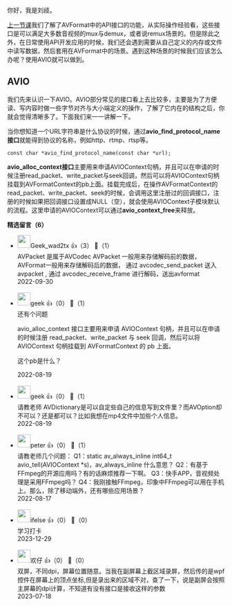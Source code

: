 你好，我是刘歧。

[上一节课](https://time.geekbang.org/column/article/551256)我们了解了AVFormat中的API接口的功能，从实际操作经验看，这些接口是可以满足大多数音视频的mux与demux，或者说remux场景的。但是除此之外，在日常使用API开发应用的时候，我们还会遇到需要从自己定义的内存或文件中读写数据，然后套用在AVFormat中的场景。遇到这种场景的时候我们应该怎么办呢？使用AVIO就可以做到。

## AVIO

我们先来认识一下AVIO。AVIO部分常见的接口看上去比较多，主要是为了方便读、写内容时做一些字节对齐与大小端定义的操作，了解了它内在的结构之后，你就会觉得清晰多了。下面我们来一一讲解一下。

当你想知道一个URL字符串是什么协议的时候，通过**avio\_find\_protocol\_name接口**就能得到协议的名称，例如http、rtmp、rtsp等。

```plain
const char *avio_find_protocol_name(const char *url);
```

**avio\_alloc\_context接口**主要用来申请AVIOContext句柄，并且可以在申请的时候注册read\_packet、write\_packet与seek回调，然后可以将AVIOContext句柄挂载到AVFormatContext的pb上面。挂载完成后，在操作AVFormatContext的read\_packet、write\_packet、seek的时候，会调用这里注册过的回调接口，注册的时候如果把回调接口设置成NULL（空），就会使用AVIOContext子模块默认的流程。这里申请的AVIOContext可以通过**avio\_context\_free**来释放。
<div><strong>精选留言（6）</strong></div><ul>
<li><img src="https://static001.geekbang.org/account/avatar/00/0f/54/20/abb7bfe3.jpg" width="30px"><span>Geek_wad2tx</span> 👍（3） 💬（1）<div>AVPacket 是属于AVCodec
AVPacket 一般用来存储解码前的数据，AVFormat一般用来存储解码后的数据，
通过 avcodec_send_packet 送入avpacket ,  通过 avcodec_receive_frame 进行解码，送出avformat</div>2022-09-30</li><br/><li><img src="" width="30px"><span>geek</span> 👍（0） 💬（1）<div>还有个问题

avio_alloc_context 接口主要用来申请 AVIOContext 句柄，并且可以在申请的时候注册 read_packet、write_packet 与 seek 回调，然后可以将 AVIOContext 句柄挂载到 AVFormatContext 的 pb 上面。

这个pb是什么？</div>2022-08-19</li><br/><li><img src="" width="30px"><span>geek</span> 👍（0） 💬（1）<div>请教老师
AVDictionary是可以自定些自己的信息写到文件里？而AVOption却不可以？还是都可以？比如我想在mp4文件中加些个人信息。</div>2022-08-19</li><br/><li><img src="https://static001.geekbang.org/account/avatar/00/10/25/87/f3a69d1b.jpg" width="30px"><span>peter</span> 👍（0） 💬（1）<div>请教老师几个问题：
Q1：static av_always_inline int64_t avio_tell(AVIOContext *s)，av_always_inline 什么意思？
Q2：有基于FFmpeg的开源应用吗？有的话麻烦推荐一下啊。
Q3：快手APP，音视频处理是采用FFmpeg吗？
Q4：我刚接触FFmpeg，印象中FFmpeg可以用在手机上。那么，除了移动端外，还有哪些应用场景？</div>2022-08-17</li><br/><li><img src="https://static001.geekbang.org/account/avatar/00/26/eb/d7/90391376.jpg" width="30px"><span>ifelse</span> 👍（0） 💬（0）<div>学习打卡</div>2023-12-29</li><br/><li><img src="https://static001.geekbang.org/account/avatar/00/10/13/0b/14670105.jpg" width="30px"><span>欢仔</span> 👍（0） 💬（0）<div>双屏，不同dpi，屏幕位置随意。当我在副屏幕上截区域录屏，然后传的是wpf 控件在屏幕上的顶点坐标,但是录出来的区域不对，查了一下，说是副屏会按照主屏幕的dpi计算，不知道有没有接口是接收这样的参数</div>2023-07-18</li><br/>
</ul>